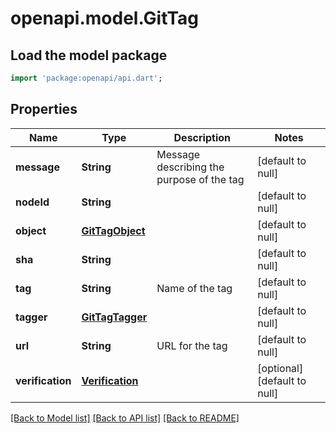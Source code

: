 # openapi.model.GitTag

## Load the model package
```dart
import 'package:openapi/api.dart';
```

## Properties
Name | Type | Description | Notes
------------ | ------------- | ------------- | -------------
**message** | **String** | Message describing the purpose of the tag | [default to null]
**nodeId** | **String** |  | [default to null]
**object** | [**GitTagObject**](GitTagObject.md) |  | [default to null]
**sha** | **String** |  | [default to null]
**tag** | **String** | Name of the tag | [default to null]
**tagger** | [**GitTagTagger**](GitTagTagger.md) |  | [default to null]
**url** | **String** | URL for the tag | [default to null]
**verification** | [**Verification**](Verification.md) |  | [optional] [default to null]

[[Back to Model list]](../README.md#documentation-for-models) [[Back to API list]](../README.md#documentation-for-api-endpoints) [[Back to README]](../README.md)



